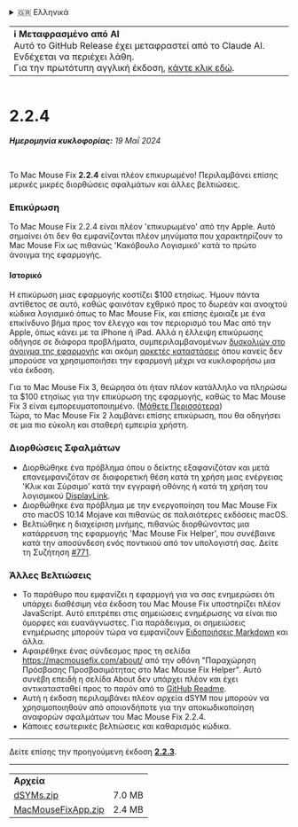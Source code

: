 <details>
<summary>🇬🇷 Ελληνικά</summary>

[🇬🇧 English (GitHub Release)](https://github.com/noah-nuebling/mac-mouse-fix/releases/tag/2.2.4)\
[🇦🇩 Català](https://redirect.macmousefix.com/?target=mmf-release&tag=2.2.4&locale=ca)\
[🇩🇪 Deutsch](https://redirect.macmousefix.com/?target=mmf-release&tag=2.2.4&locale=de)\
[🇪🇸 Español](https://redirect.macmousefix.com/?target=mmf-release&tag=2.2.4&locale=es)\
[🇫🇷 Français](https://redirect.macmousefix.com/?target=mmf-release&tag=2.2.4&locale=fr)\
[🇮🇩 Indonesia](https://redirect.macmousefix.com/?target=mmf-release&tag=2.2.4&locale=id)\
[🇮🇹 Italiano](https://redirect.macmousefix.com/?target=mmf-release&tag=2.2.4&locale=it)\
[🇭🇺 Magyar](https://redirect.macmousefix.com/?target=mmf-release&tag=2.2.4&locale=hu)\
[🇳🇱 Nederlands](https://redirect.macmousefix.com/?target=mmf-release&tag=2.2.4&locale=nl)\
[🇵🇱 Polski](https://redirect.macmousefix.com/?target=mmf-release&tag=2.2.4&locale=pl)\
[🇧🇷 Português (Brasil)](https://redirect.macmousefix.com/?target=mmf-release&tag=2.2.4&locale=pt-BR)\
[🇵🇹 Português (Portugal)](https://redirect.macmousefix.com/?target=mmf-release&tag=2.2.4&locale=pt-PT)\
[🇷🇴 Română](https://redirect.macmousefix.com/?target=mmf-release&tag=2.2.4&locale=ro)\
[🇸🇪 Svenska](https://redirect.macmousefix.com/?target=mmf-release&tag=2.2.4&locale=sv)\
[🇻🇳 Tiếng Việt](https://redirect.macmousefix.com/?target=mmf-release&tag=2.2.4&locale=vi)\
[🇹🇷 Türkçe](https://redirect.macmousefix.com/?target=mmf-release&tag=2.2.4&locale=tr)\
[🇨🇿 Čeština](https://redirect.macmousefix.com/?target=mmf-release&tag=2.2.4&locale=cs)\
**🇬🇷 Ελληνικά**\
[🇷🇺 Русский](https://redirect.macmousefix.com/?target=mmf-release&tag=2.2.4&locale=ru)\
[🇺🇦 Українська](https://redirect.macmousefix.com/?target=mmf-release&tag=2.2.4&locale=uk)\
[🇮🇱 עברית](https://redirect.macmousefix.com/?target=mmf-release&tag=2.2.4&locale=he)\
[🇸🇦 العربية](https://redirect.macmousefix.com/?target=mmf-release&tag=2.2.4&locale=ar)\
[🇮🇳 हिन्दी](https://redirect.macmousefix.com/?target=mmf-release&tag=2.2.4&locale=hi)\
[🇹🇭 ไทย](https://redirect.macmousefix.com/?target=mmf-release&tag=2.2.4&locale=th)\
[🇨🇳 中文 (简体)](https://redirect.macmousefix.com/?target=mmf-release&tag=2.2.4&locale=zh-Hans)\
[🇨🇳 中文 (繁體)](https://redirect.macmousefix.com/?target=mmf-release&tag=2.2.4&locale=zh-Hant)\
[🇭🇰 中文（香港)](https://redirect.macmousefix.com/?target=mmf-release&tag=2.2.4&locale=zh-HK)\
[🇯🇵 日本語](https://redirect.macmousefix.com/?target=mmf-release&tag=2.2.4&locale=ja)\
[🇰🇷 한국어](https://redirect.macmousefix.com/?target=mmf-release&tag=2.2.4&locale=ko)\
[Help translate Mac Mouse Fix to different languages!](https://github.com/noah-nuebling/mac-mouse-fix/discussions/731)
</details>
<table align=><td>
<b>ℹ️ Μεταφρασμένο από AI</b><br>
Αυτό το GitHub Release έχει μεταφραστεί από το Claude AI. Ενδέχεται να περιέχει λάθη.<br>
Για την πρωτότυπη αγγλική έκδοση, <a href="https://github.com/noah-nuebling/mac-mouse-fix/releases/tag/2.2.4">κάντε κλικ εδώ</a>.
</td></table>

<table></table>

# 2.2.4
***Ημερομηνία κυκλοφορίας:** 19 Μαΐ 2024*

<br>

Το Mac Mouse Fix **2.2.4** είναι πλέον επικυρωμένο! Περιλαμβάνει επίσης μερικές μικρές διορθώσεις σφαλμάτων και άλλες βελτιώσεις.

### **Επικύρωση**

Το Mac Mouse Fix 2.2.4 είναι πλέον 'επικυρωμένο' από την Apple. Αυτό σημαίνει ότι δεν θα εμφανίζονται πλέον μηνύματα που χαρακτηρίζουν το Mac Mouse Fix ως πιθανώς 'Κακόβουλο Λογισμικό' κατά το πρώτο άνοιγμα της εφαρμογής.

#### Ιστορικό

Η επικύρωση μιας εφαρμογής κοστίζει $100 ετησίως. Ήμουν πάντα αντίθετος σε αυτό, καθώς φαινόταν εχθρικό προς το δωρεάν και ανοιχτού κώδικα λογισμικό όπως το Mac Mouse Fix, και επίσης έμοιαζε με ένα επικίνδυνο βήμα προς τον έλεγχο και τον περιορισμό του Mac από την Apple, όπως κάνει με τα iPhone ή iPad. Αλλά η έλλειψη επικύρωσης οδήγησε σε διάφορα προβλήματα, συμπεριλαμβανομένων [δυσκολιών στο άνοιγμα της εφαρμογής](https://github.com/noah-nuebling/mac-mouse-fix/discussions/114) και ακόμη [αρκετές καταστάσεις](https://github.com/noah-nuebling/mac-mouse-fix/issues/95) όπου κανείς δεν μπορούσε να χρησιμοποιήσει την εφαρμογή μέχρι να κυκλοφορήσω μια νέα έκδοση.

Για το Mac Mouse Fix 3, θεώρησα ότι ήταν πλέον κατάλληλο να πληρώσω τα $100 ετησίως για την επικύρωση της εφαρμογής, καθώς το Mac Mouse Fix 3 είναι εμπορευματοποιημένο. ([Μάθετε Περισσότερα](https://redirect.macmousefix.com/?target=mmf-release&tag=3.0.0&locale=el)) \
Τώρα, το Mac Mouse Fix 2 λαμβάνει επίσης επικύρωση, που θα οδηγήσει σε μια πιο εύκολη και σταθερή εμπειρία χρήστη.

### **Διορθώσεις Σφαλμάτων**

- Διορθώθηκε ένα πρόβλημα όπου ο δείκτης εξαφανιζόταν και μετά επανεμφανιζόταν σε διαφορετική θέση κατά τη χρήση μιας ενέργειας 'Κλικ και Σύρσιμο' κατά την εγγραφή οθόνης ή κατά τη χρήση του λογισμικού [DisplayLink](https://www.synaptics.com/products/displaylink-graphics).
- Διορθώθηκε ένα πρόβλημα με την ενεργοποίηση του Mac Mouse Fix στο macOS 10.14 Mojave και πιθανώς σε παλαιότερες εκδόσεις macOS.
- Βελτιώθηκε η διαχείριση μνήμης, πιθανώς διορθώνοντας μια κατάρρευση της εφαρμογής 'Mac Mouse Fix Helper', που συνέβαινε κατά την αποσύνδεση ενός ποντικιού από τον υπολογιστή σας. Δείτε τη Συζήτηση [#771](https://github.com/noah-nuebling/mac-mouse-fix/discussions/771).

### **Άλλες Βελτιώσεις**

- Το παράθυρο που εμφανίζει η εφαρμογή για να σας ενημερώσει ότι υπάρχει διαθέσιμη νέα έκδοση του Mac Mouse Fix υποστηρίζει πλέον JavaScript. Αυτό επιτρέπει στις σημειώσεις ενημέρωσης να είναι πιο όμορφες και ευανάγνωστες. Για παράδειγμα, οι σημειώσεις ενημέρωσης μπορούν τώρα να εμφανίζουν [Ειδοποιήσεις Markdown](https://github.com/orgs/community/discussions/16925) και άλλα.
- Αφαιρέθηκε ένας σύνδεσμος προς τη σελίδα https://macmousefix.com/about/ από την οθόνη "Παραχώρηση Πρόσβασης Προσβασιμότητας στο Mac Mouse Fix Helper". Αυτό συνέβη επειδή η σελίδα About δεν υπάρχει πλέον και έχει αντικατασταθεί προς το παρόν από το [GitHub Readme](https://github.com/noah-nuebling/mac-mouse-fix).
- Αυτή η έκδοση περιλαμβάνει πλέον αρχεία dSYM που μπορούν να χρησιμοποιηθούν από οποιονδήποτε για την αποκωδικοποίηση αναφορών σφαλμάτων του Mac Mouse Fix 2.2.4.
- Κάποιες εσωτερικές βελτιώσεις και καθαρισμός κώδικα.

---

Δείτε επίσης την προηγούμενη έκδοση [**2.2.3**](https://redirect.macmousefix.com/?target=mmf-release&tag=2.2.3&locale=el).

---

<table align="start">
<tr>
    <td colspan=2>
        <b>Αρχεία</b>
    </td>
</tr>
<tr>
    <td><a href="https://github.com/noah-nuebling/mac-mouse-fix/releases/download/2.2.4/dSYMs.zip">dSYMs.zip</a></td>
    <td>7.0 MB</td>
</tr>
<tr>
    <td><a href="https://github.com/noah-nuebling/mac-mouse-fix/releases/download/2.2.4/MacMouseFixApp.zip">MacMouseFixApp.zip</a></td>
    <td>2.4 MB</td>
</tr>
</table>